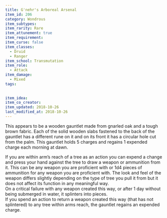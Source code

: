 ```yaml
---
title: G'nehr's Arboreal Arsenal
item_id: 206
category: Wondrous
item_subtypes: 
item_rarity: Rare
item_attunement: true
item_requirement: 
item_curse: false
item_classes: 
  - Druid
  - Ranger
item_school: Transmutation
item_role: 
  - Attack
item_damage: 
  - Mixed
tags:
  
  
item_idea: 
item_co_creator: 
item_updated: 2018-10-26
last_modified_at: 2018-10-26
---
```


This appears to be a wooden gauntlet made from gnarled oak and a tough brown fabric. Each of the solid wooden slabs fastened to the back of the gauntlet has a different rune on it and on its front it has a circular hole cut from the palm. This gauntlet holds 5 charges and regains 1 expended charge each morning at dawn.  

If you are within arm’s reach of a tree as an action you can expend a change and press your hand against the tree to draw a weapon or ammunition from it. This can be any weapon you are proficient with or 1d4 pieces of ammunition for any weapon you are proficient with. The look and feel of the weapon differs slightly depending on the type of tree you pull it from but it does not affect its function in any meaningful way.  
On a critical failure with any weapon created this way, or after 1 day without being submerged in water, it splinters into pieces.  
If you spend an action to return a weapon created this way (that has not splintered) to any tree within arms reach, the gauntlet regains an expended charge.
